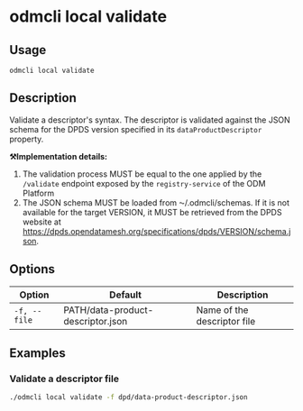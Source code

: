 # odmcli local validate

## Usage

`odmcli local validate`

## Description

Validate a descriptor's syntax. The descriptor is validated against the JSON schema for the DPDS version specified in its `dataProductDescriptor` property.

**⚒️Implementation details:**

1. The validation process MUST be equal to the one applied by the `/validate` endpoint  exposed by the `registry-service` of the ODM Platform
2. The JSON schema MUST be loaded from ⁓/.odmcli/schemas. If it is not available for the target VERSION, it MUST be retrieved from the DPDS website at https://dpds.opendatamesh.org/specifications/dpds/VERSION/schema.json.

## Options

Option|Default|Description
-------|----------|-------
`-f, --file`|PATH/data-product-descriptor.json|Name of the descriptor file

## Examples

### Validate a descriptor file
```bash
./odmcli local validate -f dpd/data-product-descriptor.json
```



